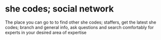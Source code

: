 # she codes; social network

The place you can go to to find other she codes; staffers, get the latest she codes; branch and general info, ask questions and search comfortably for experts in your desired area of expertise
